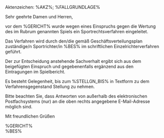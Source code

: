Aktenzeichen: %AKZ%; %FALLGRUNDLAGE% 
  
Sehr geehrte Damen und Herren,  
  
vor dem %GERICHT% wurde wegen eines Einspruchs gegen die Wertung des im
Rubrum genannten Spiels ein Sportrechtsverfahren eingeleitet.  
  
Das Verfahren wird durch den/die gemäß Geschäftsverteilungsplan
zuständige/n Sportrichter/in %BES% im schriftlichen
Einzelrichterverfahren geführt.  
  
Der zur Entscheidung anstehende Sachverhalt ergibt sich aus dem
beigefügten Einspruch und gegebenenfalls ergänzend aus den Eintragungen
im Spielbericht.  
  
Es besteht Gelegenheit, bis zum %STELLGN_BIS% in Textform zu dem Verfahrensgegenstand Stellung zu nehmen.  
  
Bitte beachten Sie, dass Antworten von außerhalb des elektronischen Postfachsystems (nur) an die oben rechts angegebene E-Mail-Adresse möglich sind.  
  
Mit freundlichen Grüßen  
  
%GERICHT%  
%BES%  
